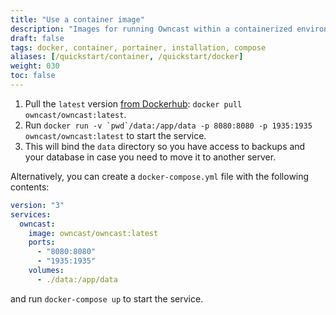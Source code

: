 ```yaml
---
title: "Use a container image"
description: "Images for running Owncast within a containerized environment are available for releases."
draft: false
tags: docker, container, portainer, installation, compose
aliases: [/quickstart/container, /quickstart/docker]
weight: 030
toc: false
---
```


1. Pull the `latest` version [from Dockerhub](https://hub.docker.com/r/owncast/owncast/tags): `docker pull owncast/owncast:latest`.
1. Run `` docker run -v `pwd`/data:/app/data -p 8080:8080 -p 1935:1935 owncast/owncast:latest `` to start the service.
1. This will bind the `data` directory so you have access to backups and your database in case you need to move it to another server.

Alternatively, you can create a `docker-compose.yml` file with the following contents:

```yaml
version: "3"
services:
  owncast:
    image: owncast/owncast:latest
    ports:
      - "8080:8080"
      - "1935:1935"
    volumes:
      - ./data:/app/data
```

and run `docker-compose up` to start the service.
